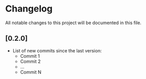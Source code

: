 # Changelog

All notable changes to this project will be documented in this file.

## [0.2.0]

- List of new commits since the last version:
  - Commit 1
  - Commit 2
  - ... 
  - Commit N
